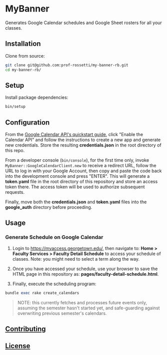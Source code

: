 # MyBanner

Generates Google Calendar schedules and Google Sheet rosters for all your classes.

## Installation

Clone from source:

```sh
git clone git@github.com:prof-rossetti/my-banner-rb.git
cd my-banner-rb/
```

## Setup

Install package dependencies:

```sh
bin/setup
```

## Configuration

From the [Google Calendar API's quickstart guide](https://developers.google.com/calendar/quickstart/ruby), click "Enable the Calendar API" and follow the instructions to create a new app and generate new credentials. Store the resulting **credentials.json** in the root directory of this repo.

From a developer console (`bin/console`), for the first time only, invoke `MyBanner::GoogleCalendarClient.new` to receive a redirect URL, follow the URL to log in with your Google Account, then copy and paste the code back into the development console and press "ENTER". This will generate a **token.yaml** file in the root directory of this repository and store an access token there. The access token will be used to authorize subsequent requests.

Finally, move both the **credentials.json** and **token.yaml** files into the **google_auth** directory before proceeding.

## Usage

### Generate Schedule on Google Calendar

1. Login to https://myaccess.georgetown.edu/, then navigate to: **Home > Faculty Services > Faculty Detail Schedule** to access your schedule of classes. Note: you might need to select a term along the way.

2. Once you have accessed your schedule, use your browser to save the HTML page in this repository as: **pages/faculty-detail-schedule.html**.

3. Finally, execute the scheduling program:

```rb
bundle exec rake create_calendars
```

> NOTE: this currently fetches and processes future events only, assuming the semester hasn't started yet, and safe-guarding against overwriting previous semester's calendars.

## [Contributing](/CONTRIBUTING.md)

## [License](/LICENSE.md)
